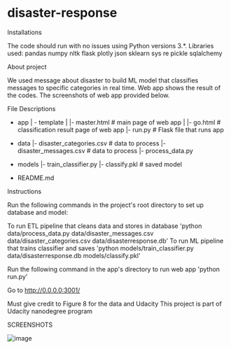# disaster-response


Installations

The code should run with no issues using Python versions 3.*. 
Libraries used:
pandas
numpy
nltk
flask
plotly
json
sklearn
sys 
re
pickle
sqlalchemy


About project

We used message about disaster to build ML model that classifies messages to specific categories in real time. Web app shows the result of the codes.
The screenshots of web app provided below.

File Descriptions

- app
| - template
| |- master.html  # main page of web app
| |- go.html  # classification result page of web app
|- run.py  # Flask file that runs app

- data
|- disaster_categories.csv  # data to process 
|- disaster_messages.csv  # data to process
|- process_data.py

- models
|- train_classifier.py
|- classify.pkl  # saved model 

- README.md

Instructions

Run the following commands in the project's root directory to set up database and model:

To run ETL pipeline that cleans data and stores in database 'python data/process_data.py data/disaster_messages.csv data/disaster_categories.csv data/disasterresponse.db'
To run ML pipeline that trains classifier and saves 'python models/train_classifier.py data/disasterresponse.db models/classify.pkl'

Run the following command in the app's directory to run web app 'python run.py'

Go to http://0.0.0.0:3001/


Must give credit to Figure 8 for the data and Udacity
This project is part of Udacity nanodegree program

SCREENSHOTS

![image](https://user-images.githubusercontent.com/120465527/213779570-61d8de4f-00ba-4a6f-8eaf-f39ec9a596a7.png)

